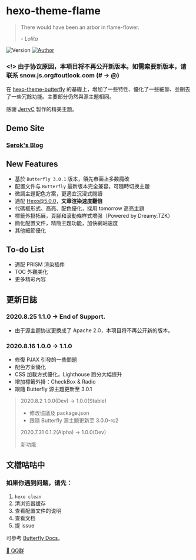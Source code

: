 # hexo-theme-flame

> There would have been an arbor in flame-flower.
>
> \-  _Lolita_

<img alt="Version" src="https://img.shields.io/badge/release-1.1.0-blue"/> <a href="https://snow.js.org/"><img alt="Author" src="https://img.shields.io/badge/author-SerokSSR-blur"/></a>

### \<!\> 由于协议原因，本项目将不再公开新版本。如需索要新版本，请联系 snow.js.org#outlook.com (# -> @)

在 [hexo-theme-butterfly](https://github.com/jerryc127/hexo-theme-butterfly) 的基礎上，增加了一些特性、優化了一些細節、並刪去了一些冗餘功能。主要部分仍然與源主題相同。

感謝 [JerryC](https://github.com/jerryc127/) 製作的精美主題。

## Demo Site

### [Serok's Blog](https://snow.js.org/)

## New Features

- 基於 `Butterfly 3.0.1` 版本，~~領先市面上多数魔改~~
- 配置文件与 `Butterfly` 最新版本完全兼容，可隨時切换主題
- 微調主題配色方案，更適宜沉浸式閱讀
- 適配 Hexo@5.0.0，**文章渲染速度翻倍**
- 代碼框形式、高亮、配色優化，採用 tomorrow 高亮主題
- 標籤外掛拓展，頁腳和滚動條样式增强（Powered by Dreamy.TZK）
- 簡化配置文件，精簡主題功能，加快網站速度
- 其他細節優化

## To-do List

- 適配 PRISM 渲染插件
- TOC 外觀美化
- 更多精彩內容

## 更新日誌

### 2020.8.25 1.1.0 -> End of Support.

- 由于源主题协议更换成了 Apache 2.0，本项目将不再公开新的版本。

### 2020.8.16 1.0.0 -> 1.1.0
 
- 修復 PJAX 引發的一些問題
- 配色方案優化
- CSS 加載方式優化，Lighthouse 跑分大幅提升
- 增加標籤外掛：CheckBox & Radio
- 跟隨 Butterfly 源主題更新至 3.0.1
 
> 2020.8.2 1.0.0(Dev) -> 1.0.0(Stable)
> 
> - 修改協議及 package.json
> - 跟隨 Butterfly 源主題更新至 3.0.0-rc2
> 
> 2020.7.31 0.1.2(Alpha) -> 1.0.0(Dev)
> 
> 新功能

## 文檔咕咕中

### 如果你遇到问题，请先：

1. `hexo clean`
2. 清浏览器缓存
3. 查看配置文件的说明
4. 查看文档
5. 提 issue

可參考 [Butterfly Docs](https://demo.jerryc.me/posts/21cfbf15/)。

[ 💬 QQ群 ](https://jq.qq.com/?_wv=1027&k=VScRvohU)
